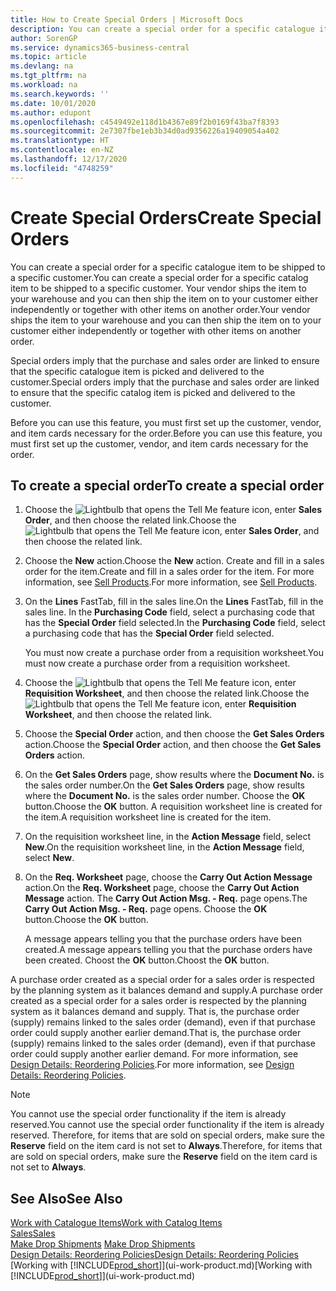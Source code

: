 ```yaml
---
title: How to Create Special Orders | Microsoft Docs
description: You can create a special order for a specific catalogue item to be shipped to a specific customer. Your vendor ships the item to your warehouse and you can then ship the item on to your customer either independently or together with other items on another order.
author: SorenGP
ms.service: dynamics365-business-central
ms.topic: article
ms.devlang: na
ms.tgt_pltfrm: na
ms.workload: na
ms.search.keywords: ''
ms.date: 10/01/2020
ms.author: edupont
ms.openlocfilehash: c4549492e118d1b4367e89f2b0169f43ba7f8393
ms.sourcegitcommit: 2e7307fbe1eb3b34d0ad9356226a19409054a402
ms.translationtype: HT
ms.contentlocale: en-NZ
ms.lasthandoff: 12/17/2020
ms.locfileid: "4748259"
---
```

# <a name="create-special-orders"></a><span data-ttu-id="4d3c8-104">Create Special Orders</span><span class="sxs-lookup"><span data-stu-id="4d3c8-104">Create Special Orders</span></span>
<span data-ttu-id="4d3c8-105">You can create a special order for a specific catalogue item to be shipped to a specific customer.</span><span class="sxs-lookup"><span data-stu-id="4d3c8-105">You can create a special order for a specific catalog item to be shipped to a specific customer.</span></span> <span data-ttu-id="4d3c8-106">Your vendor ships the item to your warehouse and you can then ship the item on to your customer either independently or together with other items on another order.</span><span class="sxs-lookup"><span data-stu-id="4d3c8-106">Your vendor ships the item to your warehouse and you can then ship the item on to your customer either independently or together with other items on another order.</span></span>  

<span data-ttu-id="4d3c8-107">Special orders imply that the purchase and sales order are linked to ensure that the specific catalogue item is picked and delivered to the customer.</span><span class="sxs-lookup"><span data-stu-id="4d3c8-107">Special orders imply that the purchase and sales order are linked to ensure that the specific catalog item is picked and delivered to the customer.</span></span>  

<span data-ttu-id="4d3c8-108">Before you can use this feature, you must first set up the customer, vendor, and item cards necessary for the order.</span><span class="sxs-lookup"><span data-stu-id="4d3c8-108">Before you can use this feature, you must first set up the customer, vendor, and item cards necessary for the order.</span></span>  

## <a name="to-create-a-special-order"></a><span data-ttu-id="4d3c8-109">To create a special order</span><span class="sxs-lookup"><span data-stu-id="4d3c8-109">To create a special order</span></span>  
1.  <span data-ttu-id="4d3c8-110">Choose the ![Lightbulb that opens the Tell Me feature](media/ui-search/search_small.png "Tell me what you want to do") icon, enter **Sales Order**, and then choose the related link.</span><span class="sxs-lookup"><span data-stu-id="4d3c8-110">Choose the ![Lightbulb that opens the Tell Me feature](media/ui-search/search_small.png "Tell me what you want to do") icon, enter **Sales Order**, and then choose the related link.</span></span>  
2. <span data-ttu-id="4d3c8-111">Choose the **New** action.</span><span class="sxs-lookup"><span data-stu-id="4d3c8-111">Choose the **New** action.</span></span> <span data-ttu-id="4d3c8-112">Create and fill in a  sales order for the item.</span><span class="sxs-lookup"><span data-stu-id="4d3c8-112">Create and fill in a  sales order for the item.</span></span> <span data-ttu-id="4d3c8-113">For more information, see [Sell Products](sales-how-sell-products.md).</span><span class="sxs-lookup"><span data-stu-id="4d3c8-113">For more information, see [Sell Products](sales-how-sell-products.md).</span></span>
3.  <span data-ttu-id="4d3c8-114">On the **Lines** FastTab, fill in the sales line.</span><span class="sxs-lookup"><span data-stu-id="4d3c8-114">On the **Lines** FastTab, fill in the sales line.</span></span> <span data-ttu-id="4d3c8-115">In the **Purchasing Code** field, select a purchasing code that has the **Special Order** field selected.</span><span class="sxs-lookup"><span data-stu-id="4d3c8-115">In the **Purchasing Code** field, select a purchasing code that has the **Special Order** field selected.</span></span>

    <span data-ttu-id="4d3c8-116">You must now create a purchase order from a requisition worksheet.</span><span class="sxs-lookup"><span data-stu-id="4d3c8-116">You must now create a purchase order from a requisition worksheet.</span></span>  
4. <span data-ttu-id="4d3c8-117">Choose the ![Lightbulb that opens the Tell Me feature](media/ui-search/search_small.png "Tell me what you want to do") icon, enter **Requisition Worksheet**, and then choose the related link.</span><span class="sxs-lookup"><span data-stu-id="4d3c8-117">Choose the ![Lightbulb that opens the Tell Me feature](media/ui-search/search_small.png "Tell me what you want to do") icon, enter **Requisition Worksheet**, and then choose the related link.</span></span>  
5. <span data-ttu-id="4d3c8-118">Choose the **Special Order** action, and then choose the **Get Sales Orders** action.</span><span class="sxs-lookup"><span data-stu-id="4d3c8-118">Choose the **Special Order** action, and then choose the **Get Sales Orders** action.</span></span>  
6.  <span data-ttu-id="4d3c8-119">On the **Get Sales Orders** page, show results where the **Document No.** is the sales order number.</span><span class="sxs-lookup"><span data-stu-id="4d3c8-119">On the **Get Sales Orders** page, show results where the **Document No.** is the sales order number.</span></span> <span data-ttu-id="4d3c8-120">Choose the **OK** button.</span><span class="sxs-lookup"><span data-stu-id="4d3c8-120">Choose the **OK** button.</span></span> <span data-ttu-id="4d3c8-121">A requisition worksheet line is created for the item.</span><span class="sxs-lookup"><span data-stu-id="4d3c8-121">A requisition worksheet line is created for the item.</span></span>  
7.  <span data-ttu-id="4d3c8-122">On the requisition worksheet line, in the **Action Message** field, select **New**.</span><span class="sxs-lookup"><span data-stu-id="4d3c8-122">On the requisition worksheet line, in the **Action Message** field, select **New**.</span></span>  
8.  <span data-ttu-id="4d3c8-123">On the **Req. Worksheet** page, choose the **Carry Out Action Message** action.</span><span class="sxs-lookup"><span data-stu-id="4d3c8-123">On the **Req. Worksheet** page, choose the **Carry Out Action Message** action.</span></span> <span data-ttu-id="4d3c8-124">The **Carry Out Action Msg. - Req.** page opens.</span><span class="sxs-lookup"><span data-stu-id="4d3c8-124">The **Carry Out Action Msg. - Req.** page opens.</span></span> <span data-ttu-id="4d3c8-125">Choose the **OK** button.</span><span class="sxs-lookup"><span data-stu-id="4d3c8-125">Choose the **OK** button.</span></span>  

    <span data-ttu-id="4d3c8-126">A message appears telling you that the purchase orders have been created.</span><span class="sxs-lookup"><span data-stu-id="4d3c8-126">A message appears telling you that the purchase orders have been created.</span></span> <span data-ttu-id="4d3c8-127">Choost the **OK** button.</span><span class="sxs-lookup"><span data-stu-id="4d3c8-127">Choost the **OK** button.</span></span>  

<span data-ttu-id="4d3c8-128">A purchase order created as a special order for a sales order is respected by the planning system as it balances demand and supply.</span><span class="sxs-lookup"><span data-stu-id="4d3c8-128">A purchase order created as a special order for a sales order is respected by the planning system as it balances demand and supply.</span></span> <span data-ttu-id="4d3c8-129">That is, the purchase order (supply) remains linked to the sales order (demand), even if that purchase order could supply another earlier demand.</span><span class="sxs-lookup"><span data-stu-id="4d3c8-129">That is, the purchase order (supply) remains linked to the sales order (demand), even if that purchase order could supply another earlier demand.</span></span> <span data-ttu-id="4d3c8-130">For more information, see [Design Details: Reordering Policies](design-details-reservation-order-tracking-and-action-messaging.md).</span><span class="sxs-lookup"><span data-stu-id="4d3c8-130">For more information, see [Design Details: Reordering Policies](design-details-reservation-order-tracking-and-action-messaging.md).</span></span>  

> [!NOTE]  
>  <span data-ttu-id="4d3c8-131">You cannot use the special order functionality if the item is already reserved.</span><span class="sxs-lookup"><span data-stu-id="4d3c8-131">You cannot use the special order functionality if the item is already reserved.</span></span> <span data-ttu-id="4d3c8-132">Therefore, for items that are sold on special orders, make sure the **Reserve** field on the item card is not set to **Always**.</span><span class="sxs-lookup"><span data-stu-id="4d3c8-132">Therefore, for items that are sold on special orders, make sure the **Reserve** field on the item card is not set to **Always**.</span></span>  

## <a name="see-also"></a><span data-ttu-id="4d3c8-133">See Also</span><span class="sxs-lookup"><span data-stu-id="4d3c8-133">See Also</span></span>  
[<span data-ttu-id="4d3c8-134">Work with Catalogue Items</span><span class="sxs-lookup"><span data-stu-id="4d3c8-134">Work with Catalog Items</span></span>](inventory-how-work-nonstock-items.md)  
[<span data-ttu-id="4d3c8-135">Sales</span><span class="sxs-lookup"><span data-stu-id="4d3c8-135">Sales</span></span>](sales-manage-sales.md)  
<span data-ttu-id="4d3c8-136">[Make Drop Shipments](sales-how-drop-shipment.md) </span><span class="sxs-lookup"><span data-stu-id="4d3c8-136">[Make Drop Shipments](sales-how-drop-shipment.md) </span></span>  
[<span data-ttu-id="4d3c8-137">Design Details: Reordering Policies</span><span class="sxs-lookup"><span data-stu-id="4d3c8-137">Design Details: Reordering Policies</span></span>](design-details-reservation-order-tracking-and-action-messaging.md)  
<span data-ttu-id="4d3c8-138">[Working with [!INCLUDE[prod_short](includes/prod_short.md)]](ui-work-product.md)</span><span class="sxs-lookup"><span data-stu-id="4d3c8-138">[Working with [!INCLUDE[prod_short](includes/prod_short.md)]](ui-work-product.md)</span></span>
